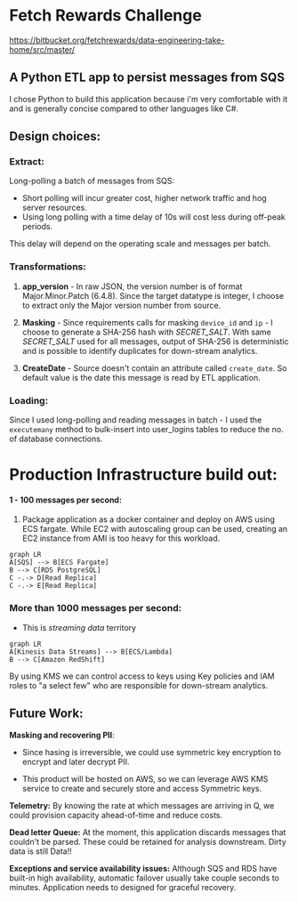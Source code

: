 
# Fetch Rewards Challenge

https://bitbucket.org/fetchrewards/data-engineering-take-home/src/master/

## A Python ETL app to persist messages from SQS

I chose Python to build this application because i'm very comfortable with it and is generally concise compared to other languages like C#.

## Design choices:
### Extract:
Long-polling a batch of messages from SQS:
* Short polling will incur greater cost, higher network traffic and hog server resources.
* Using long polling with a time delay of 10s will cost less during off-peak periods.

This delay will depend on the operating scale and messages per batch.
### Transformations:
1. **app_version** - In raw JSON, the version number is of format Major.Minor.Patch (6.4.8). Since the target datatype is integer, I choose to extract only the Major version number from source.

2. **Masking** - Since requirements calls for masking `device_id` and `ip` - I choose to generate a SHA-256 hash with *SECRET_SALT*. With same *SECRET_SALT* used for all messages, output of SHA-256
is deterministic and is possible to identify duplicates for down-stream analytics.

3. **CreateDate** - Source doesn't contain an attribute called `create_date`. So default value is the date this message is read by ETL application.

### Loading:
Since I used long-polling and reading messages in batch - I used the `executemany` method to bulk-insert into user_logins tables to reduce the no. of database connections.


# Production Infrastructure build out:

#### 1 - 100 messages per second:
1. Package application as a docker container and deploy on AWS using ECS fargate. While EC2 with autoscaling group can be used, creating an EC2 instance from AMI is too heavy for this workload. 

```mermaid
graph LR
A[SQS] --> B[ECS Fargate]
B --> C[RDS PostgreSQL]
C -.-> D[Read Replica]
C -.-> E[Read Replica]
```

### More than 1000 messages per second:

* This is *streaming data* territory

```mermaid
graph LR
A[Kinesis Data Streams] --> B[ECS/Lambda]
B --> C[Amazon RedShift]
```
By using KMS we can control access to keys using Key policies and IAM roles to "a select few" who are responsible for down-stream analytics.

## Future Work:
**Masking and recovering PII**:
* Since hasing is irreversible, we could use symmetric key encryption to encrypt and later decrypt PII.

* This product will be hosted on AWS, so we can leverage AWS KMS service to create and securely store and access Symmetric keys.

**Telemetry:** By knowing the rate at which messages are arriving in Q, we could provision capacity ahead-of-time and reduce costs.

**Dead letter Queue:** At the moment, this application discards messages that couldn't be parsed. These could be retained for analysis downstream. Dirty data is still Data!!

**Exceptions and service availability issues:**
Although SQS and RDS have built-in high availability, automatic failover usually take couple seconds to minutes. Application needs to designed for graceful recovery.